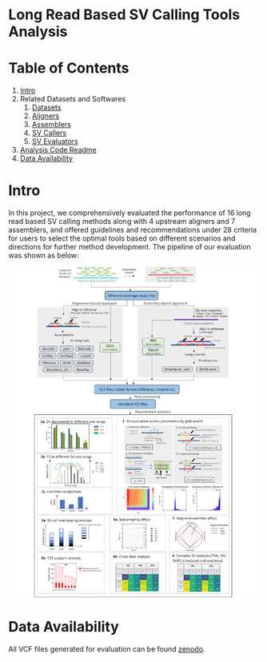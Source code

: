 # Long Read Based SV Calling Tools Analysis
# Table of Contents
1. [Intro](#Intro)
1. Related Datasets and Softwares
    1. [Datasets](docs/Datasets.md)
    1. [Aligners](docs/Aligners.md)
    1. [Assemblers](docs/Assemblers.md)
    1. [SV Callers](docs/SVCallers.md)
    1. [SV Evaluators](docs/SVEvaluators.md)
1. [Analysis Code Readme](bin/README.md)
1. [Data Availability](#Data-Availability)

# Intro
In this project, we comprehensively evaluated the performance of 16 long read based SV calling methods along with 4 upstream aligners and 7 assemblers, and offered guidelines and recommendations under 28 criteria for users to select the optimal tools based on different scenarios and directions for further method development. The pipeline of our evaluation was shown as below:


![pipeline](docs/pipeline.png)

# Data Availability
All VCF files generated for evaluation can be found [zenodo](https://doi.org/10.5281/zenodo.7199897).
